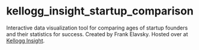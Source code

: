 # kellogg_insight_startup_comparison
Interactive data visualization tool for comparing ages of startup founders and their statistics for success. Created by Frank Elavsky. Hosted over at [Kellogg Insight](https://insight.kellogg.northwestern.edu/article/younger-vs-older-tech-entrpreneurs).

